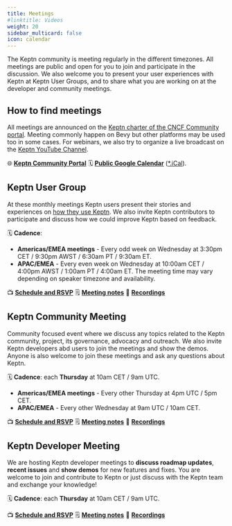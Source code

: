 ```yaml
---
title: Meetings
#linktitle: Videos
weight: 20
sidebar_multicard: false
icon: calendar
---
```


The Keptn community is meeting regularly in the different timezones.
All meetings are public and open for you to join and participate in the discussion.
We also welcome you to present your user experiences with Keptn
at Keptn User Groups,
and to share what you are working on at the developer and community  meetings.

## How to find meetings

All meetings are announced on the [Keptn charter of the CNCF Community portal](https://community.cncf.io/keptn-community/).
Meeting commonly happen on Bevy but other platforms may be used too in some cases.
For webinars,
we also try to organize a live broadcast on the
[Keptn YouTube Channel](https://www.youtube.com/channel/UCHMn9HyAMeb81bRlaOuZyuQ).

🌐 [**Keptn Community Portal**](https://community.cncf.io/keptn-community/)
🗓️ [**Public Google Calendar**](https://calendar.google.com/calendar/embed?src=dynatrace.com_abjrh1ukf18ih477tb1ekag2ag%40group.calendar.google.com) ([*.iCal](https://calendar.google.com/calendar/ical/dynatrace.com_abjrh1ukf18ih477tb1ekag2ag%40group.calendar.google.com/public/basic.ics)).

## Keptn User Group

At these monthly meetings Keptn users present their stories and experiences on
[how they use Keptn](https://www.youtube.com/playlist?list=PL6i801Rjt9DZJ4fqPNW_jcHT_lJymo2Xu).
We also invite Keptn contributors to participate
and discuss how we could improve Keptn based on feedback.

🗓️ **Cadence**: 
* **Americas/EMEA meetings** - Every odd week on Wednesday at 3:30pm CET / 9:30pm AWST / 6:30am PT / 9:30am ET.
* **APAC/EMEA** - Every even week on Wednesday at 10:00am CET / 4:00pm AWST / 1:00am PT / 4:00am ET. 
  The meeting time may vary depending on speaker timezone and availability.

📺 [**Schedule and RSVP**](https://community.cncf.io/keptn-community/)
🗒️ [**Meeting notes**](https://docs.google.com/document/d/1Om9pj16hGKP_w2vUaH-7Cp0ffEIj-Oe3IezeVCpFYAM/edit)
🎥 [**Recordings**](https://www.youtube.com/playlist?list=PL6i801Rjt9DZJ4fqPNW_jcHT_lJymo2Xu)

## Keptn Community Meeting

Community focused event where we discuss any topics related to
the Keptn community, project, its governance, advocacy and outreach.
We also invite Keptn developers abd users to join the meetings and show the demos.
Anyone is also welcome to join these meetings and ask any questions about Keptn.

🗓️ **Cadence**: each **Thursday** at 10am CET / 9am UTC.
* **Americas/EMEA meetings** - Every other Thursday at 4pm UTC / 5pm CET.
* **APAC/EMEA** -  Every other Wednesday at 9am UTC / 10am CET.

📺 [**Schedule and RSVP**](https://community.cncf.io/keptn-community/)
🗒️ [**Meeting notes**](https://tinyurl.com/keptn-meeting-notes)
🎥 [**Recordings**](https://www.youtube.com/playlist?list=PL6i801Rjt9DakR1wOVkSY-uSH2kMpBFKX)

## Keptn Developer Meeting

We are hosting Keptn developer meetings to **discuss roadmap updates**, **recent issues** and **show demos** for new features and fixes.
You are welcome to join and contribute to Keptn or just discuss with the Keptn team and exchange your knowledge!

🗓️ **Cadence**: each **Thursday** at 10am CET / 9am UTC.

📺 [**Schedule and RSVP**](https://community.cncf.io/keptn-community/)
🗒️ [**Meeting notes**](https://tinyurl.com/keptn-meeting-notes)
🎥 [**Recordings**](https://www.youtube.com/playlist?list=PL6i801Rjt9DakR1wOVkSY-uSH2kMpBFKX)

